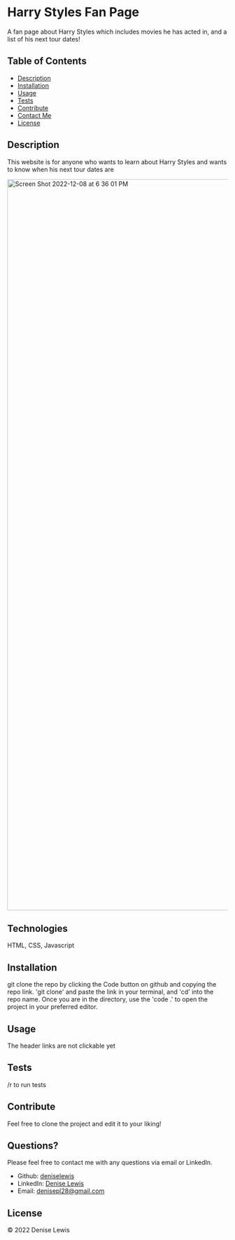 # Harry Styles Fan Page



A fan page about Harry Styles which includes movies he has acted in, and a list of his next tour dates!

## Table of Contents

- [Description](#description)
- [Installation](#installation)
- [Usage](#usage)
- [Tests](#tests)
- [Contribute](#contribute)
- [Contact Me](#questions)
- [License](#license)

## Description

This website is for anyone who wants to learn about Harry Styles and wants to know when his next tour dates are

<img width="1667" alt="Screen Shot 2022-12-08 at 6 36 01 PM" src="https://user-images.githubusercontent.com/47063822/206589326-8b5abd11-8622-45a0-b379-719c5accd842.png">

## Technologies

HTML, CSS, Javascript

## Installation

git clone the repo by clicking the Code button on github and copying the repo link. 'git clone' and paste the link in your terminal, and 'cd' into the repo name. Once you are in the directory, use the 'code .' to open the project in your preferred editor.

## Usage

The header links are not clickable yet

## Tests

/r to run tests

## Contribute

Feel free to clone the project and edit it to your liking!

## Questions?

Please feel free to contact me with any questions via email or LinkedIn.

- Github: [deniselewis](https://github.com/deniselewis)
- LinkedIn: [Denise Lewis](https://www.linkedin.com/in/deniselewis12/)
- Email: [denisepl28@gmail.com](mailto:denisepl28@gmail.com)

## License



&copy; 2022 Denise Lewis

